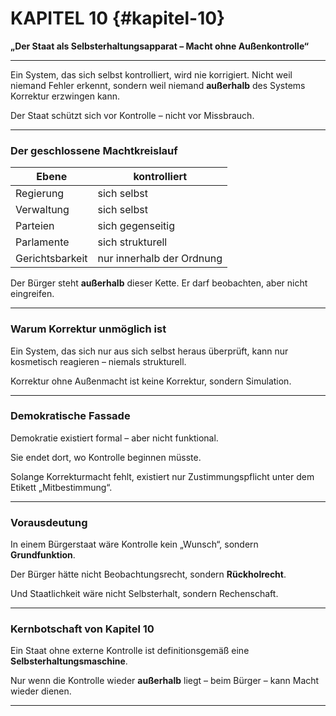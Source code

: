 # KAPITEL 10 {#kapitel-10}

**„Der Staat als Selbsterhaltungsapparat – Macht ohne Außenkontrolle“**

---

Ein System, das sich selbst kontrolliert,
wird nie korrigiert.
Nicht weil niemand Fehler erkennt,
sondern weil niemand **außerhalb** des Systems
Korrektur erzwingen kann.

Der Staat schützt sich vor Kontrolle –
nicht vor Missbrauch.

---

### Der geschlossene Machtkreislauf

| Ebene           | kontrolliert              |
| --------------- | ------------------------- |
| Regierung       | sich selbst               |
| Verwaltung      | sich selbst               |
| Parteien        | sich gegenseitig          |
| Parlamente      | sich strukturell          |
| Gerichtsbarkeit | nur innerhalb der Ordnung |

Der Bürger steht **außerhalb** dieser Kette.
Er darf beobachten,
aber nicht eingreifen.

---

### Warum Korrektur unmöglich ist

Ein System, das sich nur aus sich selbst heraus überprüft,
kann nur kosmetisch reagieren –
niemals strukturell.

Korrektur ohne Außenmacht
ist keine Korrektur,
sondern Simulation.

---

### Demokratische Fassade

Demokratie existiert formal –
aber nicht funktional.

Sie endet dort,
wo Kontrolle beginnen müsste.

Solange Korrekturmacht fehlt,
existiert nur Zustimmungspflicht
unter dem Etikett „Mitbestimmung“.

---

### Vorausdeutung

In einem Bürgerstaat wäre Kontrolle kein „Wunsch“,
sondern **Grundfunktion**.

Der Bürger hätte nicht Beobachtungsrecht,
sondern **Rückholrecht**.

Und Staatlichkeit wäre nicht Selbsterhalt,
sondern Rechenschaft.

---

### Kernbotschaft von Kapitel 10

Ein Staat ohne externe Kontrolle
ist definitionsgemäß eine **Selbsterhaltungsmaschine**.

Nur wenn die Kontrolle wieder **außerhalb** liegt –
beim Bürger –
kann Macht wieder dienen.

---
